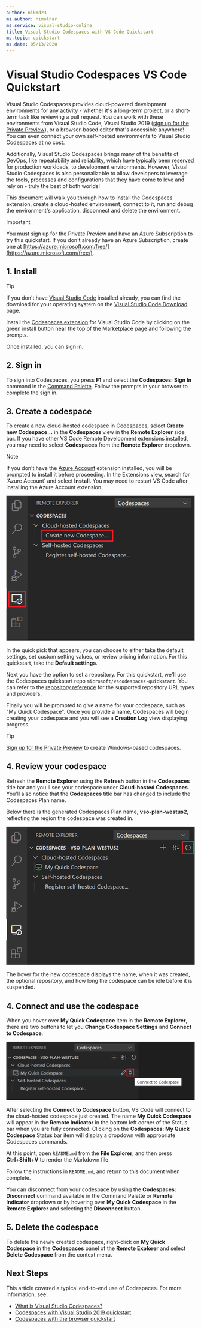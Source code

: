 ```yaml
---
author: nikmd23
ms.author: nimolnar
ms.service: visual-studio-online
title: Visual Studio Codespaces with VS Code Quickstart
ms.topic: quickstart
ms.date: 05/13/2020
---
```


# Visual Studio Codespaces VS Code Quickstart

Visual Studio Codespaces provides cloud-powered development environments for any activity - whether it's a long-term project, or a short-term task like reviewing a pull request. You can work with these environments from Visual Studio Code, Visual Studio 2019 ([sign up for the Private Preview](https://aka.ms/vsfutures-signup)), or a browser-based editor that's accessible anywhere! You can even connect your own self-hosted environments to Visual Studio Codespaces at no cost.

Additionally, Visual Studio Codespaces brings many of the benefits of DevOps, like repeatability and reliability, which have typically been reserved for production workloads, to development environments. However, Visual Studio Codespaces is also personalizable to allow developers to leverage the tools, processes and configurations that they have come to love and rely on - truly the best of both worlds!

This document will walk you through how to install the Codespaces extension, create a cloud-hosted environment, connect to it, run and debug the environment's application, disconnect and delete the environment.

> [!IMPORTANT]
> You must sign up for the Private Preview and have an Azure Subscription to try this quickstart. If you don't already have an Azure Subscription, create one at [https://azure.microsoft.com/free/](https://azure.microsoft.com/free/).

## 1. Install

> [!TIP]
> If you don't have [Visual Studio Code](https://code.visualstudio.com/) installed already, you can find the download for your operating system on the [Visual Studio Code Download](https://code.visualstudio.com/download) page.

Install the [Codespaces extension](https://aka.ms/vso-dl) for Visual Studio Code by clicking on the green install button near the top of the Marketplace page and following the prompts.

Once installed, you can sign in.

## 2. Sign in

To sign into Codespaces, you press **F1** and select the **Codespaces: Sign In** command in the [Command Palette](https://code.visualstudio.com/docs/getstarted/userinterface#_command-palette). Follow the prompts in your browser to complete the sign in.

## 3. Create a codespace

To create a new cloud-hosted codespace in Codespaces, select **Create new Codespace...** in the **Codespaces** view in the **Remote Explorer** side bar. If you have other VS Code Remote Development extensions installed, you may need to select **Codespaces** from the **Remote Explorer** dropdown.

> [!NOTE]
> If you don't have the [Azure Account](https://marketplace.visualstudio.com/items?itemName=ms-vscode.azure-account) extension installed, you will be prompted to install it before proceeding. In the Extensions view, search for 'Azure Account' and select **Install**. You may need to restart VS Code after installing the Azure Account extension.

![Create codespace in Visual Studio Code](../images/create-env-vsc-01.png)

In the quick pick that appears, you can choose to either take the default settings, set custom setting values, or review pricing information. For this quickstart, take the **Default settings**.

Next you have the option to set a repository. For this quickstart, we'll use the Codespaces quickstart repo `microsoft/vscodespaces-quickstart`. You can refer to the [repository reference](../reference/repository.md) for the supported repository URL types and providers.

Finally you will be prompted to give a name for your codespace, such as "My Quick Codespace". Once you provide a name, Codespaces will begin creating your codespace and you will see a **Creation Log** view displaying progress.

> [!TIP]
> [Sign up for the Private Preview](https://aka.ms/vsfutures-signup) to create Windows-based codespaces.

## 4. Review your codespace

Refresh the **Remote Explorer** using the **Refresh** button in the **Codespaces** title bar and you'll see your codespace under **Cloud-hosted Codespaces**. You'll also notice that the **Codespaces** title bar has changed to include the Codespaces Plan name. 

Below there is the generated Codespaces Plan name, **vso-plan-westus2**, reflecting the region the codespace was created in.

![Refreshed Remote Explorer showing new codespace](../images/refresh-remote-explorer-vsc.png)

The hover for the new codespace displays the name, when it was created, the optional repository, and how long the codespace can be idle before it is suspended.

## 4. Connect and use the codespace

When you hover over **My Quick Codespace** item in the **Remote Explorer**, there are two buttons to let you **Change Codespace Settings** and **Connect to Codespace**. 

![Connect to Codespace button](../images/connect-codespace-vsc.png)

After selecting the **Connect to Codespace** button, VS Code will connect to the cloud-hosted codespace just created. The name **My Quick Codespace** will appear in the **Remote Indicator** in the bottom left corner of the Status bar when you are fully connected. Clicking on the **Codespaces: My Quick Codespace** Status bar item will display a dropdown with appropriate Codespaces commands.

At this point, open `README.md` from the **File Explorer**, and then press **Ctrl**+**Shift**+**V** to render the Markdown file.

Follow the instructions in `README.md`, and return to this document when complete. 

You can disconnect from your codespace by using the **Codespaces: Disconnect** command available in the Command Palette or **Remote Indicator** dropdown or by hovering over **My Quick Codespace** in the **Remote Explorer** and selecting the **Disconnect** button.

## 5. Delete the codespace

To delete the newly created codespace, right-click on **My Quick Codespace** in the **Codespaces** panel of the **Remote Explorer** and select **Delete Codespace** from the context menu.

## Next Steps

This article covered a typical end-to-end use of Codespaces. For more information, see:

- [What is Visual Studio Codespaces?](../overview/what-is-vsonline.md)
- [Codespaces with Visual Studio 2019 quickstart](../quickstarts/vs.md)
- [Codespaces with the browser quickstart](../quickstarts/browser.md)